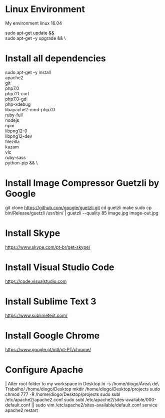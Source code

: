 # Linux Environment
My environment linux 16.04

sudo apt-get update && \
sudo apt-get -y upgrade && \

# Install all dependencies
sudo apt-get -y install \
apache2 \
git \
php7.0 \
php7.0-curl \
php7.0-gd \
php-xdebug \
libapache2-mod-php7.0 \
ruby-full \
nodejs \
npm \
libpng12-0 \
libpng12-dev \
filezilla \
kazam \
vlc \
ruby-sass \
python-pip && \

# Install Image Compressor Guetzli by Google
git clone https://github.com/google/guetzli.git
cd guetzli
make
sudo cp bin/Release/guetzli  /usr/bin/
| guetzli --quality 85 image.jpg image-out.jpg

# Install Skype
https://www.skype.com/pt-br/get-skype/

# Install Visual Studio Code
https://code.visualstudio.com

# Install Sublime Text 3
https://www.sublimetext.com/

# Install Google Chrome
https://www.google.pt/intl/pt-PT/chrome/

# Configure Apache
| Alter root folder to my workspace in Desktop
ln -s /home/diogo/Área\ de\ Trabalho/ /home/diogo/Desktop
mkdir /home/diogo/Desktop/projects
sudo chmod 777 -R /home/diogo/Desktop/projects
sudo subl /etc/apache2/apache2.conf
sudo subl /etc/apache2/sites-available/000-default.conf || sudo vim /etc/apache2/sites-available/default.conf
service apache2 restart

